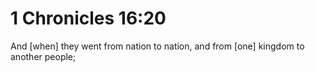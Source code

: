 # 1 Chronicles 16:20

And [when] they went from nation to nation, and from [one] kingdom to another people;